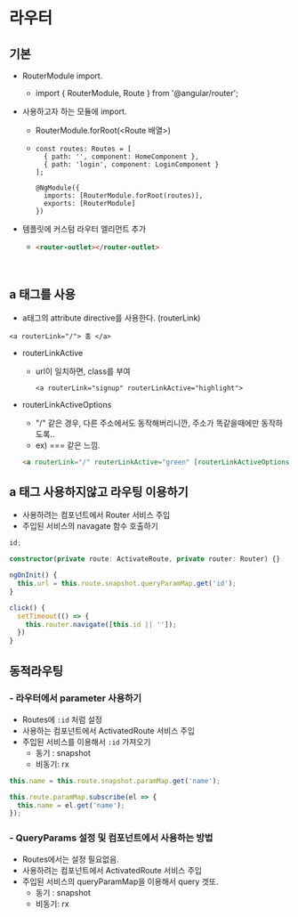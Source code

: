 # 라우터



## 기본

- RouterModule import.

  - import { RouterModule, Route  } from '@angular/router';

- 사용하고자 하는 모듈에 import.

  - RouterModule.forRoot(<Route 배열>)

  - ```
    const routes: Routes = [
      { path: '', component: HomeComponent },
      { path: 'login', component: LoginComponent }
    ];
    
    @NgModule({
      imports: [RouterModule.forRoot(routes)],
      exports: [RouterModule]
    })
    ```

- 템플릿에 커스텀 라우터 엘리먼트 추가

  - ```html
    <router-outlet></router-outlet>
    ```

<br>

## a 태그를 사용

- a태그의 attribute directive를 사용한다. (routerLink) 

```
<a routerLink="/"> 홈 </a>
```



- routerLinkActive

  - url이 일치하면, class를 부여

    ```
    <a routerLink="signup" routerLinkActive="highlight">
    ```

  

- routerLinkActiveOptions

  - "/" 같은 경우, 다른 주소에서도 동작해버리니깐, 주소가 똑같을때에만 동작하도록..
  - ex) === 같은 느낌.

  ```html
  <a routerLink="/" routerLinkActive="green" [routerLinkActiveOptions]="{exact: true}">홈</a>
  ```



## a 태그 사용하지않고 라우팅 이용하기

- 사용하려는 컴포넌트에서 Router 서비스 주입
- 주입된 서비스의 navagate 함수 호출하기

```typescript
id;

constructor(private route: ActivateRoute, private router: Router) {}

ngOnInit() {
  this.url = this.route.snapshot.queryParamMap.get('id');
}

click() {
  setTimeout(() => {
    this.router.navigate([this.id || '']);
  })
}
```





## 동적라우팅

### - 라우터에서 parameter 사용하기

- Routes에 `:id` 처럼 설정
- 사용하는 컴포넌트에서 ActivatedRoute 서비스 주입
- 주입된 서비스를 이용해서 `:id` 가져오기
  - 동기 : snapshot
  - 비동기: rx

```typescript
this.name = this.route.snapshot.paramMap.get('name');
```

```typescript
this.route.paramMap.subscribe(el => {
  this.name = el.get('name');
});
```



### - QueryParams 설정 및 컴포넌트에서 사용하는 방법

- Routes에서는 설정 필요없음.
- 사용하려는 컴포넌트에서 ActivatedRoute 서비스 주입
- 주입된 서비스의 queryParamMap을 이용해서 query 겟또.
  - 동기 : snapshot
  - 비동기: rx

